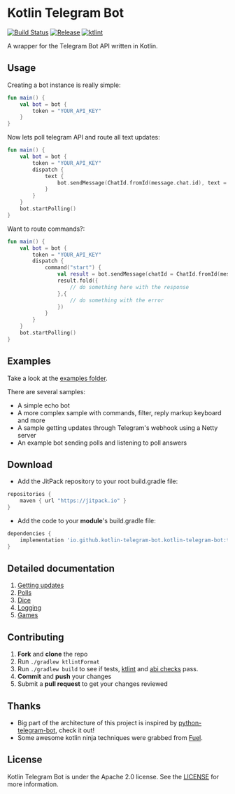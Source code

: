 # Kotlin Telegram Bot
[![Build Status](https://github.com/FlyJingFish/kotlin-telegram-bot/workflows/Continuous%20Integration/badge.svg?branch=main)](https://github.com/kotlin-telegram-bot/kotlin-telegram-bot/actions?query=workflow%3A%22Continuous+Integration%22+branch%3Amain)
[![Release](https://jitpack.io/v/kotlin-telegram-bot/kotlin-telegram-bot.svg)](https://jitpack.io/#FlyJingFish/kotlin-telegram-bot)
[![ktlint](https://img.shields.io/badge/code%20style-%E2%9D%A4-FF4081.svg)](https://ktlint.github.io/)

A wrapper for the Telegram Bot API written in Kotlin.

## Usage

Creating a bot instance is really simple:

```kotlin
fun main() {
    val bot = bot {
        token = "YOUR_API_KEY"
    }
}
```

Now lets poll telegram API and route all text updates:

```kotlin
fun main() {
    val bot = bot {
        token = "YOUR_API_KEY"
        dispatch {
            text {
                bot.sendMessage(ChatId.fromId(message.chat.id), text = text)
            }
        }
    }
    bot.startPolling()
}
```

Want to route commands?:

```kotlin
fun main() {
    val bot = bot {
        token = "YOUR_API_KEY"
        dispatch {
            command("start") {
                val result = bot.sendMessage(chatId = ChatId.fromId(message.chat.id), text = "Hi there!")
                result.fold({
                    // do something here with the response
                },{
                    // do something with the error 
                })
            }
        }
    }
    bot.startPolling()
}
```

## Examples
Take a look at the [examples folder](https://github.com/kotlin-telegram-bot/kotlin-telegram-bot/tree/main/samples).

There are several samples:
* A simple echo bot
* A more complex sample with commands, filter, reply markup keyboard and more
* A sample getting updates through Telegram's webhook using a Netty server
* An example bot sending polls and listening to poll answers

## Download
+ Add the JitPack repository to your root build.gradle file:

```gradle
repositories {
    maven { url "https://jitpack.io" }
}
```

+ Add the code to your **module**'s build.gradle file:

```gradle
dependencies {
    implementation 'io.github.kotlin-telegram-bot.kotlin-telegram-bot:telegram:x.y.z'
}
```

## Detailed documentation

1. [Getting updates](https://github.com/kotlin-telegram-bot/kotlin-telegram-bot/tree/main/docs/gettingUpdates.md)
2. [Polls](https://github.com/kotlin-telegram-bot/kotlin-telegram-bot/tree/main/docs/polls.md)
3. [Dice](https://github.com/kotlin-telegram-bot/kotlin-telegram-bot/tree/main/docs/dice.md)
4. [Logging](https://github.com/kotlin-telegram-bot/kotlin-telegram-bot/tree/main/docs/logging.md)
5. [Games](https://github.com/kotlin-telegram-bot/kotlin-telegram-bot/tree/main/docs/games.md)

## Contributing

 1. **Fork** and **clone** the repo
 2. Run `./gradlew ktlintFormat`
 3. Run `./gradlew build` to see if tests, [ktlint](https://github.com/pinterest/ktlint) and [abi checks](https://github.com/Kotlin/binary-compatibility-validator) pass.  
 4. **Commit** and **push** your changes
 5. Submit a **pull request** to get your changes reviewed

## Thanks
- Big part of the architecture of this project is inspired by [python-telegram-bot](https://github.com/python-telegram-bot/python-telegram-bot), check it out!
- Some awesome kotlin ninja techniques were grabbed from [Fuel](https://github.com/kittinunf/Fuel).

## License
Kotlin Telegram Bot is under the Apache 2.0 license. See the [LICENSE](LICENSE) for more information.
